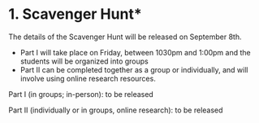 # 1. Scavenger Hunt\*

The details of the Scavenger Hunt will be released on September 8th. &#x20;

* Part I will take place on Friday, between 1030pm and 1:00pm and the students will be organized into groups
* Part II can be completed together as a group or individually, and will involve using online research resources.&#x20;

Part I (in groups; in-person): to be released

Part II (individually or in groups, online research): to be released
